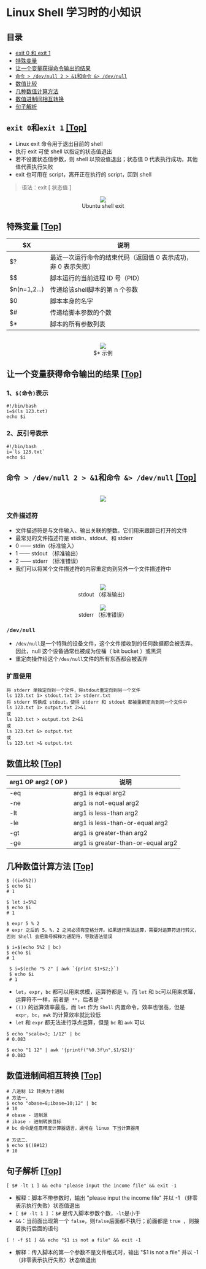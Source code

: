 # Linux Shell 学习时的小知识

## 目录

* [exit 0 和 exit 1](#exit-0和exit-1-top)
* [特殊变量](#特殊变量-top)
* [让一个变量获得命令输出的结果](#让一个变量获得命令输出的结果-top)
* [`命令 > /dev/null 2 > &1`和`命令 &> /dev/null`](#命令--devnull-2--1和命令--devnull-top)
* [数值比较](#数值比较-top)
* [几种数值计算方法](#几种数值计算方法-top)
* [数值进制间相互转换](#数值进制间相互转换-top)
* [句子解析](#句子解析-top)

## `exit 0`和`exit 1` [[Top]](#目录)

* Linux exit 命令用于退出目前的 shell
* 执行 exit 可使 shell 以指定的状态值退出
* 若不设置状态值参数，则 shell 以预设值退出；状态值 0 代表执行成功，其他值代表执行失败
* exit 也可用在 script，离开正在执行的 script，回到 shell
> 语法：exit [ 状态值 ]

<div align=center>
  <img src="./images/shell_exit.jpg"><br/>Ubuntu shell exit
 </div>

## 特殊变量 [[Top]](#目录)

| $X | 说明 |
| --- | --- | 
| $? | 最近一次运行命令的结束代码（返回值 0 表示成功，非 0 表示失败） |
| $$ | 脚本运行的当前进程 ID 号（PID） |
| $n(n=1,2...) | 传递给该shell脚本的第 n 个参数 |
| $0 | 脚本本身的名字 |
| $# | 传递给脚本参数的个数 |
| $* | 脚本的所有参数列表 |

<br/>
<div align=center>
  <img src="./images/shell_$.jpg"><br/>$* 示例
 </div>

## 让一个变量获得命令输出的结果 [[Top]](#目录)

### 1、`$(命令)`表示

``` shell
#!/bin/bash
i=$(ls 123.txt)
echo $i
```

### 2、反引号表示

``` shell
#!/bin/bash
i=`ls 123.txt`
echo $i
```

## `命令 > /dev/null 2 > &1`和`命令 &> /dev/null` [[Top]](#目录)

<br/>
<div align=center>
  <img src="./images/shell_wj.jpg"><br/>
 </div>
 
 ### 文件描述符
 
 * 文件描述符是与文件输入、输出关联的整数。它们用来跟踪已打开的文件
 * 最常见的文件描述符是 stidin、stdout、和 stderr
  * 0 —— stdin（标准输入）
  * 1 —— stdout （标准输出）
  * 2 —— stderr （标准错误）
 * 我们可以将某个文件描述符的内容重定向到另外一个文件描述符中

<br/>
<div align=center>
  <img src="./images/shell_stdout.jpg"><br/>stdout （标准输出）
 </div>
 
 <br/>
<div align=center>
  <img src="./images/shell_stderr.jpg"><br/>stderr （标准错误）
 </div>
 
 ### `/dev/null`
 
 * `/dev/null`是一个特殊的设备文件，这个文件接收到的任何数据都会被丢弃。因此，null 这个设备通常也被成为位桶（ bit bucket ）或黑洞
 * 重定向操作给这个`/dev/null`文件的所有东西都会被丢弃
 ### 扩展使用
 
 ``` shell
 将 stderr 单独定向到一个文件，将stdout重定向到另一个文件
 ls 123.txt 1> stdout.txt 2> stderr.txt
 将 stderr 转换成 stdout，使得 stderr 和 stdout 都被重新定向到同一个文件中
 ls 123.txt 1> output.txt 2>&1
 或
 ls 123.txt > output.txt 2>&1
 或
 ls 123.txt &> output.txt
 或
 ls 123.txt >& output.txt
 ```
 
 ## 数值比较 [[Top]](#目录)
 
| arg1 OP arg2 ( OP ) | 说明 |
| --- | --- |
| -eq | arg1 is equal arg2 |
| -ne | arg1 is not-equal arg2 |
| -lt | arg1 is less-than arg2 |
| -le | arg1 is less-than-or-equal arg2 |
| -gt | arg1 is greater-than arg2 |
| -ge | arg1 is greater-than-or-equal arg2 |

## 几种数值计算方法 [[Top]](#目录)
 
 ``` shell
 $ ((i=5%2))
 $ echo $i            
 # 1
 
 $ let i=5%2
 $ echo $i            
 # 1
 
 $ expr 5 % 2
 # expr 之后的 5，%，2 之间必须有空格分开。如果进行乘法运算，需要对运算符进行转义，否则 Shell 会把乘号解释为通配符，导致语法错误
 
 $ i=$(echo 5%2 | bc)
 $ echo $i            
 # 1
  
  $ i=$(echo "5 2" | awk `{print $1+$2;}`)
  $ echo $i            
  # 1
 ```
 
 * `let`，`expr`，`bc` 都可以用来求模，运算符都是 `%`，而 `let` 和 `bc`可以用来求幂，运算符不一样，前者是` **`，后者是 `^ `
 * `(())` 的运算效率最高，而 `let` 作为 `Shell` 内置命令，效率也很高，但是 `expr`，`bc`，`awk` 的计算效率就比较低
* `let` 和 `expr` 都无法进行浮点运算，但是 `bc` 和 `awk` 可以
 ``` shell
 $ echo "scale=3; 1/12" | bc
 # 0.083
 
 $ echo "1 12" | awk '{printf("%0.3f\n",$1/$2)}'
 # 0.083
 ```
 
 ## 数值进制间相互转换 [[Top]](#目录)
 
 ``` shell
# 八进制 12 转换为十进制
# 方法一、
$ echo "obase=8;ibase=10;12" | bc            
# 10
# obase - 进制源
# ibase - 进制转换目标
# bc 命令是任意精度计算器语言，通常在 linux 下当计算器用
 
# 方法二、
$ echo $((8#12)                                                 
# 10
 ```
 
 ## 句子解析 [[Top]](#目录)
 
 ``` shell 
 [ $# -lt 1 ] && echo "please input the income file" && exit -1
 ```
 * 解释：脚本不带参数时，输出 "please input the income file" 并以 -1 （非零表示执行失败）状态值退出
 * `[ $# -lt 1 ]` ：`$#` 是传入脚本参数个数，`-lt`是小于
 * `&&`：当前面出现第一个 `false`，则`false`后面都不执行；前面都是  `true `，则接着执行后面的语句
 
 ``` shell
 [ ! -f $1 ] && echo "$1 is not a file" && exit -1
```
 * 解释：传入脚本的第一个参数不是文件格式时，输出 "$1 is not a file" 并以 -1 （非零表示执行失败）状态值退出

